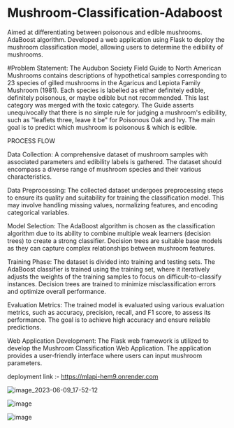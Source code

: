 # Mushroom-Classification-Adaboost
 Aimed at differentiating between poisonous and edible mushrooms.  AdaBoost algorithm. Developed a web application using Flask to deploy the mushroom classification model, allowing users to determine the edibility of mushrooms.

#Problem Statement:
The Audubon Society Field Guide to North American Mushrooms contains descriptions
of hypothetical samples corresponding to 23 species of gilled mushrooms in the 
Agaricus and Lepiota Family Mushroom (1981). Each species is labelled as either 
definitely edible, definitely poisonous, or maybe edible but not recommended. This last 
category was merged with the toxic category. The Guide asserts unequivocally that 
there is no simple rule for judging a mushroom's edibility, such as "leaflets three, leave it 
be" for Poisonous Oak and Ivy.
The main goal is to predict which mushroom is poisonous & which is edible.

PROCESS FLOW

Data Collection: A comprehensive dataset of mushroom samples with associated parameters and edibility labels is gathered. The dataset should encompass a diverse range of mushroom species and their various characteristics.

Data Preprocessing: The collected dataset undergoes preprocessing steps to ensure its quality and suitability for training the classification model. This may involve handling missing values, normalizing features, and encoding categorical variables.

Model Selection: The AdaBoost algorithm is chosen as the classification algorithm due to its ability to combine multiple weak learners (decision trees) to create a strong classifier. Decision trees are suitable base models as they can capture complex relationships between mushroom features.

Training Phase: The dataset is divided into training and testing sets. The AdaBoost classifier is trained using the training set, where it iteratively adjusts the weights of the training samples to focus on difficult-to-classify instances. Decision trees are trained to minimize misclassification errors and optimize overall performance.

Evaluation Metrics: The trained model is evaluated using various evaluation metrics, such as accuracy, precision, recall, and F1 score, to assess its performance. The goal is to achieve high accuracy and ensure reliable predictions.

Web Application Development: The Flask web framework is utilized to develop the Mushroom Classification Web Application. The application provides a user-friendly interface where users can input mushroom parameters.


deployment link :-  https://mlapi-hem9.onrender.com

 

![image_2023-06-09_17-52-12](https://github.com/wJABBERWOCKw/Mushroom-Classification-Adaboost/assets/91718184/9e911403-814d-4bd4-b71b-42fc952b902f)

![image](https://github.com/wJABBERWOCKw/Mushroom-Classification-Adaboost/assets/91718184/ec61476e-36b1-4d66-b075-4566e4c45545)

![image](https://github.com/wJABBERWOCKw/Mushroom-Classification-Adaboost/assets/91718184/b6d53c08-38c5-441f-9ffb-f8461fa4e5a7)
